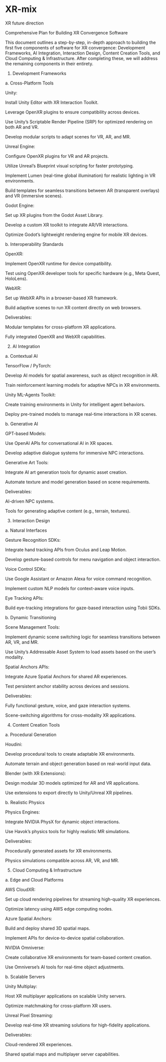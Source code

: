 # XR-mix
XR future direction 

Comprehensive Plan for Building XR Convergence Software

This document outlines a step-by-step, in-depth approach to building the first five components of software for XR convergence: Development Frameworks, AI Integration, Interaction Design, Content Creation Tools, and Cloud Computing & Infrastructure. After completing these, we will address the remaining components in their entirety.

1. Development Frameworks

a. Cross-Platform Tools

Unity:

Install Unity Editor with XR Interaction Toolkit.

Leverage OpenXR plugins to ensure compatibility across devices.

Use Unity’s Scriptable Render Pipeline (SRP) for optimized rendering on both AR and VR.

Develop modular scripts to adapt scenes for VR, AR, and MR.

Unreal Engine:

Configure OpenXR plugins for VR and AR projects.

Utilize Unreal’s Blueprint visual scripting for faster prototyping.

Implement Lumen (real-time global illumination) for realistic lighting in VR environments.

Build templates for seamless transitions between AR (transparent overlays) and VR (immersive scenes).

Godot Engine:

Set up XR plugins from the Godot Asset Library.

Develop a custom XR toolkit to integrate AR/VR interactions.

Optimize Godot’s lightweight rendering engine for mobile XR devices.

b. Interoperability Standards

OpenXR:

Implement OpenXR runtime for device compatibility.

Test using OpenXR developer tools for specific hardware (e.g., Meta Quest, HoloLens).

WebXR:

Set up WebXR APIs in a browser-based XR framework.

Build adaptive scenes to run XR content directly on web browsers.

Deliverables:

Modular templates for cross-platform XR applications.

Fully integrated OpenXR and WebXR capabilities.

2. AI Integration

a. Contextual AI

TensorFlow / PyTorch:

Develop AI models for spatial awareness, such as object recognition in AR.

Train reinforcement learning models for adaptive NPCs in XR environments.

Unity ML-Agents Toolkit:

Create training environments in Unity for intelligent agent behaviors.

Deploy pre-trained models to manage real-time interactions in XR scenes.

b. Generative AI

GPT-based Models:

Use OpenAI APIs for conversational AI in XR spaces.

Develop adaptive dialogue systems for immersive NPC interactions.

Generative Art Tools:

Integrate AI art generation tools for dynamic asset creation.

Automate texture and model generation based on scene requirements.

Deliverables:

AI-driven NPC systems.

Tools for generating adaptive content (e.g., terrain, textures).

3. Interaction Design

a. Natural Interfaces

Gesture Recognition SDKs:

Integrate hand tracking APIs from Oculus and Leap Motion.

Develop gesture-based controls for menu navigation and object interaction.

Voice Control SDKs:

Use Google Assistant or Amazon Alexa for voice command recognition.

Implement custom NLP models for context-aware voice inputs.

Eye Tracking APIs:

Build eye-tracking integrations for gaze-based interaction using Tobii SDKs.

b. Dynamic Transitioning

Scene Management Tools:

Implement dynamic scene switching logic for seamless transitions between AR, VR, and MR.

Use Unity’s Addressable Asset System to load assets based on the user’s modality.

Spatial Anchors APIs:

Integrate Azure Spatial Anchors for shared AR experiences.

Test persistent anchor stability across devices and sessions.

Deliverables:

Fully functional gesture, voice, and gaze interaction systems.

Scene-switching algorithms for cross-modality XR applications.

4. Content Creation Tools

a. Procedural Generation

Houdini:

Develop procedural tools to create adaptable XR environments.

Automate terrain and object generation based on real-world input data.

Blender (with XR Extensions):

Design modular 3D models optimized for AR and VR applications.

Use extensions to export directly to Unity/Unreal XR pipelines.

b. Realistic Physics

Physics Engines:

Integrate NVIDIA PhysX for dynamic object interactions.

Use Havok’s physics tools for highly realistic MR simulations.

Deliverables:

Procedurally generated assets for XR environments.

Physics simulations compatible across AR, VR, and MR.

5. Cloud Computing & Infrastructure

a. Edge and Cloud Platforms

AWS CloudXR:

Set up cloud rendering pipelines for streaming high-quality XR experiences.

Optimize latency using AWS edge computing nodes.

Azure Spatial Anchors:

Build and deploy shared 3D spatial maps.

Implement APIs for device-to-device spatial collaboration.

NVIDIA Omniverse:

Create collaborative XR environments for team-based content creation.

Use Omniverse’s AI tools for real-time object adjustments.

b. Scalable Servers

Unity Multiplay:

Host XR multiplayer applications on scalable Unity servers.

Optimize matchmaking for cross-platform XR users.

Unreal Pixel Streaming:

Develop real-time XR streaming solutions for high-fidelity applications.

Deliverables:

Cloud-rendered XR experiences.

Shared spatial maps and multiplayer server capabilities.

 
